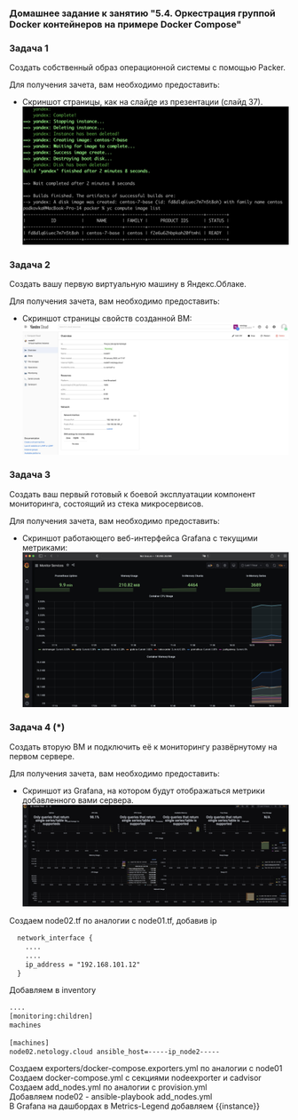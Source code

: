 ### Домашнее задание к занятию "5.4. Оркестрация группой Docker контейнеров на примере Docker Compose"

### Задача 1

Создать собственный образ операционной системы с помощью Packer.

Для получения зачета, вам необходимо предоставить:
- Скриншот страницы, как на слайде из презентации (слайд 37).
![](pic/05.04-1.jpg)

### Задача 2

Создать вашу первую виртуальную машину в Яндекс.Облаке.

Для получения зачета, вам необходимо предоставить:
- Скриншот страницы свойств созданной ВМ:
![](pic/05.04-2.jpg)

### Задача 3

Создать ваш первый готовый к боевой эксплуатации компонент мониторинга, состоящий из стека микросервисов.

Для получения зачета, вам необходимо предоставить:
- Скриншот работающего веб-интерфейса Grafana с текущими метриками:
![](pic/05.04-3.jpg)

### Задача 4 (*)

Создать вторую ВМ и подключить её к мониторингу развёрнутому на первом сервере.

Для получения зачета, вам необходимо предоставить:
- Скриншот из Grafana, на котором будут отображаться метрики добавленного вами сервера.
![](pic/05.04-4.jpg)

Создаем node02.tf по аналогии с node01.tf, добавив ip
```
  network_interface {
    ....
    ....
    ip_address = "192.168.101.12"
  }
```
Добавляем в inventory
```
....
[monitoring:children]
machines

[machines]
node02.netology.cloud ansible_host=-----ip_node2-----
```
Создаем exporters/docker-compose.exporters.yml по аналогии с node01   
Создаем docker-compose.yml с секциями nodeexporter и cadvisor  
Создаем add_nodes.yml по аналогии с provision.yml  
Добавляем node02 - ansible-playbook add_nodes.yml  
В Grafana на дашбордах в Metrics-Legend добавляем {{instance}}